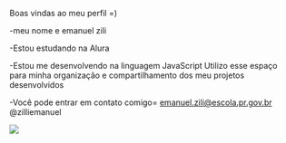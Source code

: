 Boas vindas ao meu perfil =)

-meu nome e emanuel zili

-Estou estudando na Alura 

-Estou me desenvolvendo na linguagem JavaScript Utilizo esse espaço para minha organização e compartilhamento dos meu projetos desenvolvidos

-Você pode entrar em contato comigo= emanuel.zili@escola.pr.gov.br     @zilliemanuel

![](https://media1.tenor.com/m/5ry-200hErMAAAAd/hacker-hacker-man.gif)
